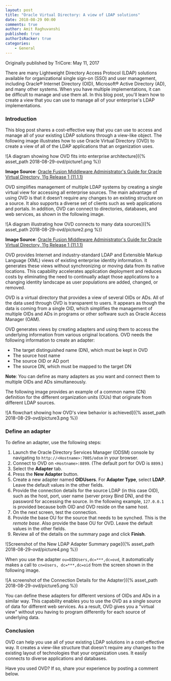 ```yaml
---
layout: post
title: "Oracle Virtual Directory: A view of LDAP solutions"
date: 2018-08-29 00:00
comments: true
author: Amit Raghuvanshi
published: true
authorIsRacker: true
categories:
    - General
---
```


Originally published by TriCore: May 11, 2017

There are many Lightweight Directory Access Protocol (LDAP) solutions
available for organizational single sign-on (SSO) and user management,
including Oracle&reg; Internet Directory (OID), Microsoft&reg; Active Directory
(AD), and many other systems. When you have multiple implementations, it can
be difficult to manage and use them all. In this blog post, you'll learn how
to create a view that you can use to manage all of your enterprise's LDAP
implementations.

<!-- more -->


### Introduction

This blog post shares a cost-effective way that you can use to access and
manage all of your existing LDAP solutions through a view-like object. The
following image illustrates how to use Oracle Virtual Directory (OVD) to
create a view of all of the LDAP applications that an organization uses.

![A diagram showing how OVD fits into enterprise
architecture]({% asset_path 2018-08-29-ovd/picture1.png %})

**Image Source**: [Oracle Fusion Middleware Administrator's Guide for Oracle
Virtual Directory, 11g Release 1
(11.1.1)](https://docs.oracle.com/cd/E25178_01/oid.1111/e10046/und_ovd.htm)

OVD simplifies management of multiple LDAP systems by creating a single
virtual view for accessing all enterprise sources. The main advantage of using
OVD is that it doesn’t require any changes to an existing structure on a
source. It also supports a diverse set of clients such as web applications and
portals. In addition, OVD can connect to directories, databases, and web
services, as shown in the following image.

![A diagram illustrating how OVD connects to many data
sources]({% asset_path 2018-08-29-ovd/picture2.png %})

**Image Source**: [Oracle Fusion Middleware Administrator's Guide for Oracle
Virtual Directory, 11g Release 1
(11.1.1)](https://docs.oracle.com/cd/E25178_01/oid.1111/e10046/und_ovd.htm)

OVD provides Internet and industry-standard LDAP and Extensible Markup
Language (XML) views of existing enterprise identity information. It generates
these views without synchronizing or moving data from its native locations.
This capability accelerates application deployment and reduces costs by
eliminating the need to continually adapt those applications to a changing
identity landscape as user populations are added, changed, or removed.

OVD is a virtual directory that provides a view of several OIDs or ADs. All of
the data used through OVD is transparent to users. It appears as though the
data is coming from a single OID, which simplifies the management of multiple
OIDs and ADs in programs or other software such as Oracle Access Manager (OAM).

OVD generates views by creating adapters and using them to access the
underlying information from various original locations. OVD needs the
following information to create an adapter:

- The target distinguished name (DN), which must be kept in OVD
- The source host name
- The source OID or AD port
- The source DN, which must be mapped to the target DN

**Note**: You can define as many adapters as you want and connect them to
multiple OIDs and ADs simultaneously.

The following image provides an example of a common name (CN) definition for
the different organization units (OUs) that originate from different
LDAP sources.

![A flowchart showing how OVD's view behavior is
achieved]({% asset_path 2018-08-29-ovd/picture3.png %})

### Define an adapter

To define an adapter, use the following steps:

1. Launch the Oracle Directory Services Manager (ODSM) console by navigating
   to  `http://<Hostname>:7005/odsm` in your browser.
2. Connect to OVD on `<Hostname>:8899`. (The default port for OVD is `8899`.)
3. Select the **Adapter** tab.
4. Press the **New Adapter** button.
5. Create a new adapter named **OIDUsers**. For **Adapter Type**, select
   **LDAP**. Leave the default values in the other fields.
6. Provide the connection details for the source LDAP (in this case OID), such
   as the host, port, user name (server proxy Bind DN), and the password for
   accessing the source. In the following example, `127.0.0.1` is provided
   because both OID and OVD reside on the same host.
7. On the next screen, test the connection.
8. Provide the base OU for the source that needs to be synched. This is the
   *remote base*. Also provide the base OU for OVD. Leave the default values
   in the other fields.
9. Review all of the details on the summary page and click **Finish**.

![Screenshot of the New LDAP Adapter Summary
page]({% asset_path 2018-08-29-ovd/picture4.png %})

When you use the adapter `ou=OIDUsers,dc=***,dc=ovd`, it automatically makes a
call to `cn=Users, dc=***,dc=oid` from the screen shown in the following image.

![A screenshot of the Connection Details for the
Adapter]({% asset_path 2018-08-29-ovd/picture5.png %})

You can define these adapters for different versions of OIDs and ADs in a
similar way. This capability enables you to use the OVD as a single source of
data for different web services. As a result, OVD gives you a "virtual view"
without you having to program differently for each source of underlying data.

### Conclusion

OVD can help you use all of your existing LDAP solutions in a cost-effective
way. It creates a view-like structure that doesn't require any changes to the
existing layout of technologies that your organization uses. It easily connects
to diverse applications and databases.

Have you used OVD? If so, share your experience by posting a comment below.
